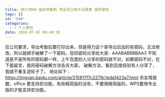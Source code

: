 ```yaml
---
title: 得力3960 指纹考勤机 导出员工刷卡记录表 保护密码
tags: []
id: '540'
categories:
  - - 个人原创
date: 2016-07-02 08:48:39
---
```


应公司要求，导出考勤后要打印出来，但是得力这个表导出后加的有密码，无法修改，所以就顺手破解了一下密码，现将密码分享给大家:  AAABABBBBAA3 不知道是不是所有的密码都一样，上午百度别人分享的密码就不对，如果密码不对，在下面留言，我将密码破解方法告诉大家。 破解方法，看到百度经验有人分享了，我就不重复造轮子了。 地址如下：https://jingyan.baidu.com/article/215817f7c2279c1eda1423a7.html 另友情提醒，office 要支持宏功能，有些精简版的没有，不要用精简版的。WPS要用专业版的才能支持宏功能。